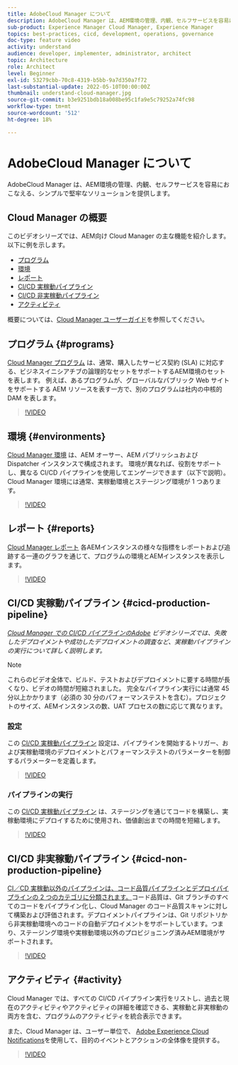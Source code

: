 ```yaml
---
title: AdobeCloud Manager について
description: AdobeCloud Manager は、AEM環境の管理、内観、セルフサービスを容易におこなえる、シンプルで堅牢なソリューションを提供します。
sub-product: Experience Manager Cloud Manager, Experience Manager
topics: best-practices, cicd, development, operations, governance
doc-type: feature video
activity: understand
audience: developer, implementer, administrator, architect
topic: Architecture
role: Architect
level: Beginner
exl-id: 53279cbb-70c8-4319-b5bb-9a7d350a7f72
last-substantial-update: 2022-05-10T00:00:00Z
thumbnail: understand-cloud-manager.jpg
source-git-commit: b3e9251bdb18a008be95c1fa9e5c79252a74fc98
workflow-type: tm+mt
source-wordcount: '512'
ht-degree: 18%

---
```


# AdobeCloud Manager について

AdobeCloud Manager は、AEM環境の管理、内観、セルフサービスを容易におこなえる、シンプルで堅牢なソリューションを提供します。

## Cloud Manager の概要

このビデオシリーズでは、AEM向け Cloud Manager の主な機能を紹介します。以下に例を示します。

* [プログラム](#programs)
* [環境](#environments)
* [レポート](#reports)
* [CI/CD 実稼動パイプライン](#cicd-production-pipeline)
* [CI/CD 非実稼動パイプライン](#cicd-non-production-pipeline)
* [アクティビティ](#activity)

概要については、[Cloud Manager ユーザーガイド](https://experienceleague.adobe.com/docs/experience-manager-cloud-manager/content/introduction.html?lang=ja)を参照してください。

## プログラム {#programs}

[Cloud Manager プログラム](https://experienceleague.adobe.com/docs/experience-manager-cloud-manager/content/getting-started/program-setup.html) は、通常、購入したサービス契約 (SLA) に対応する、ビジネスイニシアチブの論理的なセットをサポートするAEM環境のセットを表します。 例えば、あるプログラムが、グローバルなパブリック Web サイトをサポートする AEM リソースを表す一方で、別のプログラムは社内の中核的 DAM を表します。

>[!VIDEO](https://video.tv.adobe.com/v/26313?quality=12&learn=on)

## 環境 {#environments}

[Cloud Manager 環境](https://experienceleague.adobe.com/docs/experience-manager-cloud-manager/content/using/managing-environments.html) は、AEM オーサー、AEM パブリッシュおよび Dispatcher インスタンスで構成されます。 環境が異なれば、役割をサポートし、異なる CI/CD パイプラインを使用してエンゲージできます（以下で説明）。 Cloud Manager 環境には通常、実稼動環境とステージング環境が 1 つあります。

>[!VIDEO](https://video.tv.adobe.com/v/26318?quality=12&learn=on)

## レポート {#reports}

[Cloud Manager レポート](https://experienceleague.adobe.com/docs/experience-manager-cloud-manager/content/using/monitoring-environments.html?lang=ja) 各AEMインスタンスの様々な指標をレポートおよび追跡する一連のグラフを通じて、プログラムの環境とAEMインスタンスを表示します。

>[!VIDEO](https://video.tv.adobe.com/v/26315?quality=12&learn=on)

## CI/CD 実稼動パイプライン {#cicd-production-pipeline}

*[Cloud Manager での CI/CD パイプラインのAdobe](./use-the-cicd-pipeline-in-cloud-manager-for-aem.md) ビデオシリーズでは、失敗したデプロイメントや成功したデプロイメントの調査など、実稼動パイプラインの実行について詳しく説明します。*

>[!NOTE]
>
> これらのビデオ全体で、ビルド、テストおよびデプロイメントに要する時間が長くなり、ビデオの時間が短縮されました。 完全なパイプライン実行には通常 45 分以上かかります（必須の 30 分のパフォーマンステストを含む）。プロジェクトのサイズ、AEMインスタンスの数、UAT プロセスの数に応じて異なります。

### 設定

この [CI/CD 実稼動パイプライン](https://experienceleague.adobe.com/docs/experience-manager-cloud-manager/content/using/pipelines/production-pipelines.html) 設定は、パイプラインを開始するトリガー、および実稼動環境のデプロイメントとパフォーマンステストのパラメーターを制御するパラメーターを定義します。

>[!VIDEO](https://video.tv.adobe.com/v/26314?quality=12&learn=on)

### パイプラインの実行

この [CI/CD 実稼動パイプライン](https://experienceleague.adobe.com/docs/experience-manager-cloud-manager/content/using/code-deployment.html) は、ステージングを通じてコードを構築し、実稼動環境にデプロイするために使用され、価値創出までの時間を短縮します。

>[!VIDEO](https://video.tv.adobe.com/v/26317?quality=12&learn=on)

## CI/CD 非実稼動パイプライン {#cicd-non-production-pipeline}

[CI／CD 実稼動以外のパイプラインは、コード品質パイプラインとデプロイパイプラインの 2 つのカテゴリに分類されます。](https://experienceleague.adobe.com/docs/experience-manager-cloud-manager/content/using/pipelines/production-pipelines.html)コード品質は、Git ブランチのすべてのコードをパイプライン化し、Cloud Manager のコード品質スキャンに対して構築および評価されます。デプロイメントパイプラインは、Git リポジトリから非実稼動環境へのコードの自動デプロイメントをサポートしています。つまり、ステージング環境や実稼動環境以外のプロビジョニング済みAEM環境がサポートされます。

>[!VIDEO](https://video.tv.adobe.com/v/26316?quality=12&learn=on)

## アクティビティ {#activity}

Cloud Manager では、すべての CI/CD パイプライン実行をリストし、過去と現在のアクティビティやアクティビティの詳細を確認できる、実稼動と非実稼動の両方を含む、プログラムのアクティビティを統合表示できます。

また、Cloud Manager は、ユーザー単位で、 [Adobe Experience Cloud Notifications](https://experienceleague.adobe.com/docs/experience-manager-cloud-manager/content/using/notifications.html)を使用して、目的のイベントとアクションの全体像を提供する。

>[!VIDEO](https://video.tv.adobe.com/v/26319?quality=12&learn=on)
